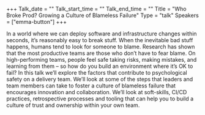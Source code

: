 +++
Talk_date = ""
Talk_start_time = ""
Talk_end_time = ""
Title = "Who Broke Prod?  Growing a Culture of Blameless Failure"
Type = "talk"
Speakers = ["emma-button"]
+++

In a world where we can deploy software and infrastructure changes within seconds, it’s reasonably easy to break stuff. When the inevitable bad stuff happens, humans tend to look for someone to blame.  Research has shown that the most productive teams are those who don’t have to fear blame.  On high-performing teams, people feel safe taking risks, making mistakes, and learning from them – so how do you build an environment where it’s OK to fail? In this talk we’ll explore the factors that contribute to psychological safety on a delivery team. We’ll look at some of the steps that leaders and team members can take to foster a culture of blameless failure that encourages innovation and collaboration. We’ll look at soft-skills, CI/CD practices, retrospective processes and tooling that can help you to build a culture of trust and ownership within your own team.
